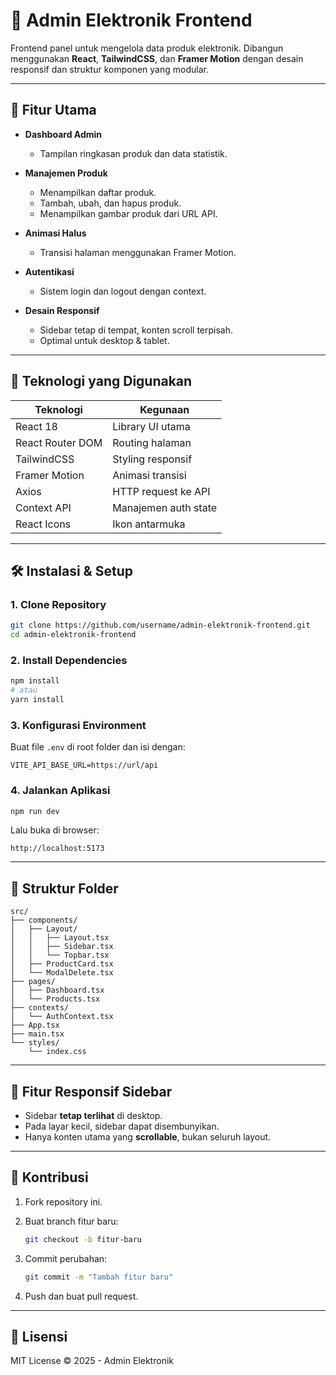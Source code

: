# 🛒 Admin Elektronik Frontend

Frontend panel untuk mengelola data produk elektronik. Dibangun menggunakan **React**, **TailwindCSS**, dan **Framer Motion** dengan desain responsif dan struktur komponen yang modular.

---

## 🚀 Fitur Utama

- **Dashboard Admin**

  - Tampilan ringkasan produk dan data statistik.

- **Manajemen Produk**

  - Menampilkan daftar produk.
  - Tambah, ubah, dan hapus produk.
  - Menampilkan gambar produk dari URL API.

- **Animasi Halus**

  - Transisi halaman menggunakan Framer Motion.

- **Autentikasi**

  - Sistem login dan logout dengan context.

- **Desain Responsif**

  - Sidebar tetap di tempat, konten scroll terpisah.
  - Optimal untuk desktop & tablet.

---

## 🧩 Teknologi yang Digunakan

| Teknologi        | Kegunaan             |
| ---------------- | -------------------- |
| React 18         | Library UI utama     |
| React Router DOM | Routing halaman      |
| TailwindCSS      | Styling responsif    |
| Framer Motion    | Animasi transisi     |
| Axios            | HTTP request ke API  |
| Context API      | Manajemen auth state |
| React Icons      | Ikon antarmuka       |

---

## 🛠️ Instalasi & Setup

### 1. Clone Repository

```bash
git clone https://github.com/username/admin-elektronik-frontend.git
cd admin-elektronik-frontend
```

### 2. Install Dependencies

```bash
npm install
# atau
yarn install
```

### 3. Konfigurasi Environment

Buat file `.env` di root folder dan isi dengan:

```
VITE_API_BASE_URL=https://url/api
```

### 4. Jalankan Aplikasi

```bash
npm run dev
```

Lalu buka di browser:

```
http://localhost:5173
```

---

## 📁 Struktur Folder

```
src/
├── components/
│   ├── Layout/
│   │   ├── Layout.tsx
│   │   ├── Sidebar.tsx
│   │   └── Topbar.tsx
│   ├── ProductCard.tsx
│   └── ModalDelete.tsx
├── pages/
│   ├── Dashboard.tsx
│   └── Products.tsx
├── contexts/
│   └── AuthContext.tsx
├── App.tsx
├── main.tsx
└── styles/
    └── index.css
```

---

## 🧹 Fitur Responsif Sidebar

- Sidebar **tetap terlihat** di desktop.
- Pada layar kecil, sidebar dapat disembunyikan.
- Hanya konten utama yang **scrollable**, bukan seluruh layout.

---

## 🧩 Kontribusi

1. Fork repository ini.
2. Buat branch fitur baru:

   ```bash
   git checkout -b fitur-baru
   ```

3. Commit perubahan:

   ```bash
   git commit -m "Tambah fitur baru"
   ```

4. Push dan buat pull request.

---

## 📄 Lisensi

MIT License © 2025 - Admin Elektronik
